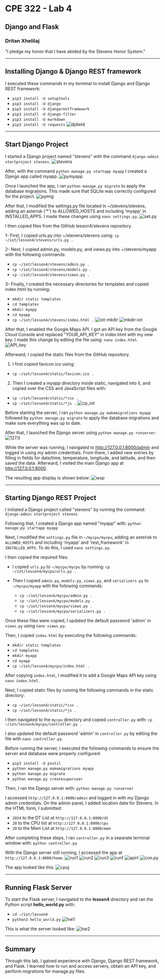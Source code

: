 # CPE 322 - Lab 4
## Django and Flask
### Dritan Xhelilaj </br>
"I pledge my honor that I have abided by the Stevens Honor System."

---
## Installing Django & Django REST framework
I executed these commands in my terminal to install Django and Django REST framework:
- `pip3 install -U setuptools`
- `pip3 install -U django`
- `pip3 install -U djangorestframework`
- `pip3 install -U django-filter`
- `pip3 install -U markdown`
- `pip3 install -U requests`
![djdwld](https://github.com/xhelilaj10ani/Design-VI/blob/main/Labs/Lab%204/djdwld.png)

---
## Start Django Project
I started a Django project named "stevens" with the command `django-admin startproject stevens`.
![stevens](https://github.com/xhelilaj10ani/Design-VI/blob/main/Labs/Lab%204/stevens.png)

After, with the command `python manage.py startapp myapp` I created a Django app called myapp.
![pymyapp](https://github.com/xhelilaj10ani/Design-VI/blob/main/Labs/Lab%204/pymyapp.png)

Once I launched the app, I ran `python manage.py migrate` to apply the database migrations. This made sure that SQLite was correctly configured for the project.
![pymig](https://github.com/xhelilaj10ani/Design-VI/blob/main/Labs/Lab%204/pymig.png)

After that, I modified the settings.py file located in ~/stevens/stevens, adding an asterisk ('*') to ALLOWED_HOSTS and including 'myapp' in INSTALLED_APPS. I made these changes using `nano settings.py`.
![set.py](https://github.com/xhelilaj10ani/Design-VI/blob/main/Labs/Lab%204/set.py.png)

I then copied files from the GitHub lesson4/stevens repository.

1- First, I copied urls.py into ~/stevens/stevens using:
`cp ~/iot/lesson4/stevens/urls.py .`

2- Next, I copied admin.py, models.py, and views.py into ~/stevens/myapp with the following commands:
- `cp ~/iot/lesson4/stevens/admin.py .`
- `cp ~/iot/lesson4/stevens/models.py .`
- `cp ~/iot/lesson4/stevens/views.py .`

3- Finally, I created the necessary directories for templates and copied index.html by running:
- `mkdir static templates`
- `cd templates`
- `mkdir myapp`
- `cd myapp`
- `cp ~/iot/lesson4/stevens/index.html .`
![iot-mkdir](https://github.com/xhelilaj10ani/Design-VI/blob/main/Labs/Lab%204/iot-mkdir.png)
![mkdir-iot](https://github.com/xhelilaj10ani/Design-VI/blob/main/Labs/Lab%204/mkdir-iot.png)

After that, I enabled the Google Maps API. I got an API key from the Google Cloud Console and replaced "YOUR_API_KEY" in index.html with my new key. I made this change by editing the file using:
`nano index.html`.
![API_key](https://github.com/xhelilaj10ani/Design-VI/blob/main/Labs/Lab%204/API_key.png)

Afterward, I copied the static files from the GitHub repository.

1. I first copied favicon.ico using:
- `cp ~/iot/lesson4/static/favicon.ico .`

2. Then I created a *myapp* directory inside static, navigated into it, and copied over the CSS and JavaScript files with:
- `cp ~/iot/lesson4/static/*css .`
- `cp ~/iot/lesson4/static/*js .`
![cp_iot](https://github.com/xhelilaj10ani/Design-VI/blob/main/Labs/Lab%204/cp_iot.png)

Before starting the server, I ran `python manage.py makemigrations myapp` followed by `python manage.py migrate` to apply the database migrations and make sure everything was up to date.

After that, I launched the Django server using `python manage.py runserver`.
![127.0](https://github.com/xhelilaj10ani/Design-VI/blob/main/Labs/Lab%204/127.0.png)

While the server was running, I navigated to http://127.0.0.1:8000/admin and logged in using my admin credentials. From there, I added new entries by filling in fields for date/time, temperature, longitude, and latitude, and then saved the data. Afterward, I visited the main Django app at http://127.0.0.1:8000.

The resulting app display is shown below:
![wsp](https://github.com/xhelilaj10ani/Design-VI/blob/main/Labs/Lab%204/wsp.png)

---
## Starting Django REST Project
I initiated a Django project called "stevens" by running the command:
`django-admin startproject stevens`

Following that, I created a Django app named "myapp" with:
`python manage.py startapp myapp`

Next, I modified the `settings.py` file in `~/mycpu/myvpu`, adding an asterisk to `ALLOWED_HOSTS` and including 'myapp' and 'rest_framework' in `INSTALLED_APPS`. To do this, I used `nano settings.py`.

I then copied the required files:
- I copied `urls.py` to `~/mycpu/mycpu` by running:
  `cp ~/iot/lesson4/mycpu/urls.py .`
  
- Then I copied `admin.py`, `models.py`, `views.py`, and `serializers.py` to `~/mycpu/myapp` with the following commands:
  - `cp ~/iot/lesson4/mycpu/admin.py .`
  - `cp ~/iot/lesson4/mycpu/models.py .`
  - `cp ~/iot/lesson4/mycpu/views.py .`
  - `cp ~/iot/lesson4/mycpu/serializers.py .`

Once these files were copied, I updated the default password 'admin' in `views.py` using `nano views.py`.

Then, I copied `index.html` by executing the following commands:
- `mkdir static templates`
- `cd templates`
- `mkdir myapp`
- `cd myapp`
- `cp ~/iot/lesson4/mycpu/index.html .`

After copying `index.html`, I modified it to add a Google Maps API key using `nano index.html`.

Next, I copied static files by running the following commands in the static directory:
- `cp ~/iot/lesson4/static/*css .`
- `cp ~/iot/lesson4/static/*js .`

I then navigated to the `mycpu` directory and copied `controller.py` with:
`cp ~/iot/lesson4/mycpu/controller.py .`

I also updated the default password 'admin' in `controller.py` by editing the file with `nano controller.py`.

Before running the server, I executed the following commands to ensure the server and database were properly configured:
- `pip3 install -U psutil`
- `python manage.py makemigrations myapp`
- `python manage.py migrate`
- `python manage.py createsuperuser`

Then, I ran the Django server with:
`python manage.py runserver`

I accessed `http://127.0.0.1:8000/admin` and logged in with my Django admin credentials. On the admin panel, I added location data for Stevens. In the HTML form, I submitted:
- `2024` to the DT List at `http://127.0.0.1:8000/dt`
- `20` to the CPU list at `http://127.0.0.1:8000/cpu`
- `20` to the Mem List at `http://127.0.0.1:8000/mem`

After completing these steps, I ran `controller.py` in a separate terminal window with:
`python controller.py`

With the Django server still running, I accessed the app at `http://127.0.0.1:8000/home`.
![run1](https://github.com/xhelilaj10ani/Design-VI/blob/main/Labs/Lab%204/run1.png)
![run2](https://github.com/xhelilaj10ani/Design-VI/blob/main/Labs/Lab%204/run2.png)
![run3](https://github.com/xhelilaj10ani/Design-VI/blob/main/Labs/Lab%204/run3.png)
![runf](https://github.com/xhelilaj10ani/Design-VI/blob/main/Labs/Lab%204/runf.png)
![apirt](https://github.com/xhelilaj10ani/Design-VI/blob/main/Labs/Lab%204/apirt.png)
![con.py](https://github.com/xhelilaj10ani/Design-VI/blob/main/Labs/Lab%204/con.py.png)

The app looked like this:
![cpuj](https://github.com/xhelilaj10ani/Design-VI/blob/main/Labs/Lab%204/cpuj.png)

---
## Running Flask Server
To start the Flask server, I navigated to the **lesson4** directory and ran the Python script **hello_world.py** with:
- `cd ~/iot/lesson4`
- `python3 hello_world.py`
![hw1](https://github.com/xhelilaj10ani/Design-VI/blob/main/Labs/Lab%204/hw1.png)

This is what the server looked like:
![hw2](https://github.com/xhelilaj10ani/Design-VI/blob/main/Labs/Lab%204/hw2.png)

---
## Summary
Through this lab, I gained experience with Django, Django REST framework, and Flask. I learned how to run and access servers, obtain an API key, and perform migrations for manage.py files.
